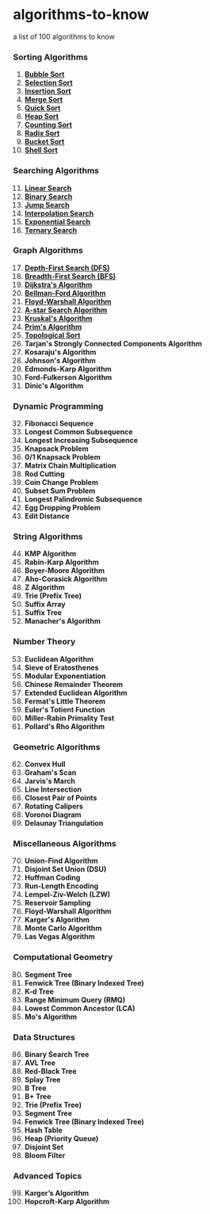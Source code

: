 # algorithms-to-know
a list of 100 algorithms to know

### Sorting Algorithms
1. **[Bubble Sort](sorting/001_bubble_sort.py)**
2. **[Selection Sort](sorting/002_selection_sort.py)**
3. **[Insertion Sort](sorting/003_insertion_sort.py)**
4. **[Merge Sort](sorting/004_merge_sort.py)**
5. **[Quick Sort](sorting/005_quick_sort.py)**
6. **[Heap Sort](sorting/006_heap_sort.py)**
7. **[Counting Sort](sorting/007_counting_sort.py)**
8. **[Radix Sort](sorting/008_radix_sort.py)**
9. **[Bucket Sort](sorting/009_bucket_sort.py)**
10. **[Shell Sort](sorting/010_shell_sort.py)**

### Searching Algorithms
11. **[Linear Search](searching/011_linear_search.py)**
12. **[Binary Search](searching/012_binary_search.py)**
13. **[Jump Search](searching/013_jump_search.py)**
14. **[Interpolation Search](searching/014_interpolation_search.py)**
15. **[Exponential Search](searching/015_exponential_search.py)**
16. **[Ternary Search](searching/016_ternary_search.py)**

### Graph Algorithms
17. **[Depth-First Search (DFS)](graph/017_dfs.py)**
18. **[Breadth-First Search (BFS)](graph/018_bfs.py)**
19. **[Dijkstra's Algorithm](graph/019_dijkstra.py)**
20. **[Bellman-Ford Algorithm](graph/020_bellman_ford.py)**
21. **[Floyd-Warshall Algorithm](graph/021_floyd_warshall.py)**
22. **[A-star Search Algorithm](graph/022_a_star.py)**
23. **[Kruskal's Algorithm](graph/023_kruskal.py)**
24. **[Prim's Algorithm](graph/024_prim.py)**
25. **[Topological Sort](graph/topological_sort.py)**
26. **Tarjan's Strongly Connected Components Algorithm**
27. **Kosaraju's Algorithm**
28. **Johnson's Algorithm**
29. **Edmonds-Karp Algorithm**
30. **Ford-Fulkerson Algorithm**
31. **Dinic's Algorithm**

### Dynamic Programming
32. **Fibonacci Sequence**
33. **Longest Common Subsequence**
34. **Longest Increasing Subsequence**
35. **Knapsack Problem**
36. **0/1 Knapsack Problem**
37. **Matrix Chain Multiplication**
38. **Rod Cutting**
39. **Coin Change Problem**
40. **Subset Sum Problem**
41. **Longest Palindromic Subsequence**
42. **Egg Dropping Problem**
43. **Edit Distance**

### String Algorithms
44. **KMP Algorithm**
45. **Rabin-Karp Algorithm**
46. **Boyer-Moore Algorithm**
47. **Aho-Corasick Algorithm**
48. **Z Algorithm**
49. **Trie (Prefix Tree)**
50. **Suffix Array**
51. **Suffix Tree**
52. **Manacher's Algorithm**

### Number Theory
53. **Euclidean Algorithm**
54. **Sieve of Eratosthenes**
55. **Modular Exponentiation**
56. **Chinese Remainder Theorem**
57. **Extended Euclidean Algorithm**
58. **Fermat's Little Theorem**
59. **Euler's Totient Function**
60. **Miller-Rabin Primality Test**
61. **Pollard's Rho Algorithm**

### Geometric Algorithms
62. **Convex Hull**
63. **Graham's Scan**
64. **Jarvis's March**
65. **Line Intersection**
66. **Closest Pair of Points**
67. **Rotating Calipers**
68. **Voronoi Diagram**
69. **Delaunay Triangulation**

### Miscellaneous Algorithms
70. **Union-Find Algorithm**
71. **Disjoint Set Union (DSU)**
72. **Huffman Coding**
73. **Run-Length Encoding**
74. **Lempel-Ziv-Welch (LZW)**
75. **Reservoir Sampling**
76. **Floyd-Warshall Algorithm**
77. **Karger's Algorithm**
78. **Monte Carlo Algorithm**
79. **Las Vegas Algorithm**

### Computational Geometry
80. **Segment Tree**
81. **Fenwick Tree (Binary Indexed Tree)**
82. **K-d Tree**
83. **Range Minimum Query (RMQ)**
84. **Lowest Common Ancestor (LCA)**
85. **Mo's Algorithm**

### Data Structures
86. **Binary Search Tree**
87. **AVL Tree**
88. **Red-Black Tree**
89. **Splay Tree**
90. **B Tree**
91. **B+ Tree**
92. **Trie (Prefix Tree)**
93. **Segment Tree**
94. **Fenwick Tree (Binary Indexed Tree)**
95. **Hash Table**
96. **Heap (Priority Queue)**
97. **Disjoint Set**
98. **Bloom Filter**

### Advanced Topics
99. **Karger’s Algorithm**
100. **Hopcroft-Karp Algorithm**
